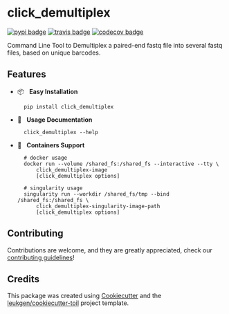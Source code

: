 # click_demultiplex

[![pypi badge][pypi_badge]][pypi_base]
[![travis badge][travis_badge]][travis_base]
[![codecov badge][codecov_badge]][codecov_base]

Command Line Tool to Demultiplex a paired-end fastq file into several fastq files, based on unique barcodes.

## Features

* 📦 &nbsp; **Easy Installation**

        pip install click_demultiplex

* 🍉 &nbsp; **Usage Documentation**

        click_demultiplex --help

* 🐳 &nbsp; **Containers Support**

        # docker usage
        docker run --volume /shared_fs:/shared_fs --interactive --tty \
            click_demultiplex-image
            [click_demultiplex options]

        # singularity usage
        singularity run --workdir /shared_fs/tmp --bind /shared_fs:/shared_fs \
            click_demultiplex-singularity-image-path
            [click_demultiplex options]

## Contributing

Contributions are welcome, and they are greatly appreciated, check our [contributing guidelines](.github/CONTRIBUTING.md)!

## Credits

This package was created using [Cookiecutter] and the
[leukgen/cookiecutter-toil] project template.

<!-- References -->
[singularity]: http://singularity.lbl.gov/
[docker2singularity]: https://github.com/singularityware/docker2singularity
[cookiecutter]: https://github.com/audreyr/cookiecutter
[leukgen/cookiecutter-toil]: https://github.com/leukgen/cookiecutter-toil

<!-- Badges -->
[codecov_badge]: https://codecov.io/gh/leukgen/click_demultiplex/branch/master/graph/badge.svg
[codecov_base]: https://codecov.io/gh/leukgen/click_demultiplex
[pypi_badge]: https://img.shields.io/pypi/v/click_demultiplex.svg
[pypi_base]: https://pypi.python.org/pypi/click_demultiplex
[travis_badge]: https://img.shields.io/travis/leukgen/click_demultiplex.svg
[travis_base]: https://travis-ci.org/leukgen/click_demultiplex
